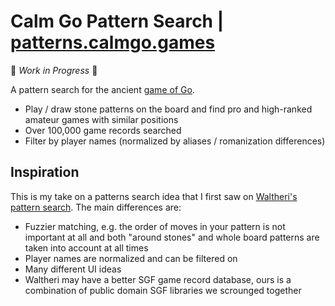 # Calm Go Pattern Search | [patterns.calmgo.games](https://patterns.calmgo.games)

🚧 _Work in Progress_ 🚧

A pattern search for the ancient [game of Go](<https://en.wikipedia.org/wiki/Go_(game)>).

- Play / draw stone patterns on the board and find pro and high-ranked amateur games with similar positions
- Over 100,000 game records searched
- Filter by player names (normalized by aliases / romanization differences)

## Inspiration

This is my take on a patterns search idea that I first saw on [Waltheri's pattern search](https://ps.waltheri.net/). The main differences are:

- Fuzzier matching, e.g. the order of moves in your pattern is not important at all and both "around stones" and whole board patterns are taken into account at all times
- Player names are normalized and can be filtered on
- Many different UI ideas
- Waltheri may have a better SGF game record database, ours is a combination of public domain SGF libraries we scrounged together
